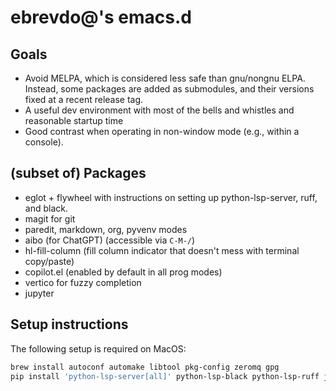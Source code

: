# ebrevdo@'s emacs.d

## Goals

* Avoid MELPA, which is considered less safe than gnu/nongnu ELPA.  Instead, some packages
  are added as submodules, and their versions fixed at a recent release tag.
* A useful dev environment with most of the bells and whistles and reasonable startup time
* Good contrast when operating in non-window mode (e.g., within a console).

## (subset of) Packages

* eglot + flywheel with instructions on setting up python-lsp-server, ruff, and black.
* magit for git
* paredit, markdown, org, pyvenv modes
* aibo (for ChatGPT)  (accessible via `C-M-/`)
* hl-fill-column (fill column indicator that doesn't mess with terminal copy/paste)
* copilot.el (enabled by default in all prog modes)
* vertico for fuzzy completion
* jupyter

## Setup instructions

The following setup is required on MacOS:

```sh
brew install autoconf automake libtool pkg-config zeromq gpg
pip install 'python-lsp-server[all]' python-lsp-black python-lsp-ruff jupyterlab
```



